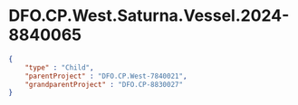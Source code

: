 # DFO.CP.West.Saturna.Vessel.2024-8840065

```json
{
    "type" : "Child",
    "parentProject" : "DFO.CP.West-7840021",
    "grandparentProject" : "DFO.CP-8830027"
}
```
